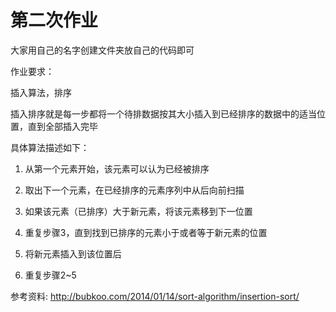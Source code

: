 # 第二次作业 
       
大家用自己的名字创建文件夹放自己的代码即可      
       
作业要求：

插入算法，排序

插入排序就是每一步都将一个待排数据按其大小插入到已经排序的数据中的适当位置，直到全部插入完毕

具体算法描述如下：

1. 从第一个元素开始，该元素可以认为已经被排序

2. 取出下一个元素，在已经排序的元素序列中从后向前扫描

3. 如果该元素（已排序）大于新元素，将该元素移到下一位置

4. 重复步骤3，直到找到已排序的元素小于或者等于新元素的位置

5. 将新元素插入到该位置后

6. 重复步骤2~5

参考资料: http://bubkoo.com/2014/01/14/sort-algorithm/insertion-sort/